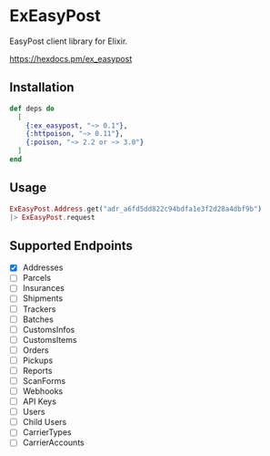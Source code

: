 # ExEasyPost

EasyPost client library for Elixir.

https://hexdocs.pm/ex_easypost

## Installation

```elixir
def deps do
  [
    {:ex_easypost, "~> 0.1"},
    {:httpoison, "~> 0.11"},
    {:poison, "~> 2.2 or ~> 3.0"}
  ]
end
```

## Usage

```elixir
ExEasyPost.Address.get("adr_a6fd5dd822c94bdfa1e3f2d28a4dbf9b")
|> ExEasyPost.request
```

## Supported Endpoints

- [x] Addresses
- [ ] Parcels
- [ ] Insurances
- [ ] Shipments
- [ ] Trackers
- [ ] Batches
- [ ] CustomsInfos
- [ ] CustomsItems
- [ ] Orders
- [ ] Pickups
- [ ] Reports
- [ ] ScanForms
- [ ] Webhooks
- [ ] API Keys
- [ ] Users
- [ ] Child Users
- [ ] CarrierTypes
- [ ] CarrierAccounts
